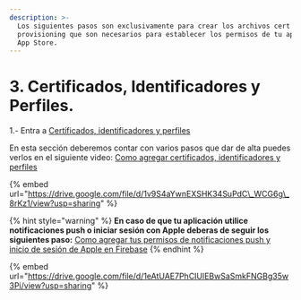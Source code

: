 ```yaml
---
description: >-
  Los siguientes pasos son exclusivamente para crear los archivos cert
  provisioning que son necesarios para establecer los permisos de tu app en la
  App Store.
---
```


# 3. Certificados, Identificadores y Perfiles.

1.- Entra a [Certificados, identificadores y perfiles](https://developer.apple.com/account/resources/identifiers/list/bundleId)

En esta sección deberemos contar con varios pasos que dar de alta puedes verlos en el siguiente video: [Como agregar certificados, identificadores y perfiles](https://drive.google.com/file/d/1v9S4aYwnEXSHK34SuPdC_WCG6g_8rKz1/view?usp=sharing)

{% embed url="https://drive.google.com/file/d/1v9S4aYwnEXSHK34SuPdC\_WCG6g\_8rKz1/view?usp=sharing" %}

{% hint style="warning" %}
**En caso de que tu aplicación utilice notificaciones push o iniciar sesión con Apple deberas de seguir los siguientes paso:** [Como agregar tus permisos de notificaciones push y inicio de sesión de Apple en Firebase](https://drive.google.com/file/d/1eAtUAE7PhCIUlEBwSaSmkFNGBg35w3Pi/view?usp=sharing)
{% endhint %}

{% embed url="https://drive.google.com/file/d/1eAtUAE7PhCIUlEBwSaSmkFNGBg35w3Pi/view?usp=sharing" %}

